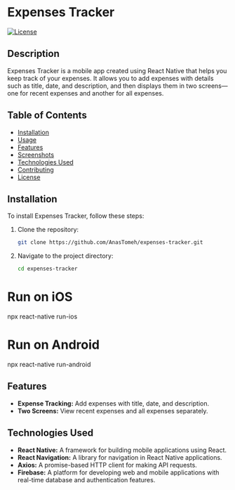# Expenses Tracker

[![License](https://img.shields.io/badge/License-MIT-blue.svg)](LICENSE)

## Description

Expenses Tracker is a mobile app created using React Native that helps you keep track of your expenses. It allows you to add expenses with details such as title, date, and description, and then displays them in two screens—one for recent expenses and another for all expenses.

## Table of Contents

- [Installation](#installation)
- [Usage](#usage)
- [Features](#features)
- [Screenshots](#screenshots)
- [Technologies Used](#technologies-used)
- [Contributing](#contributing)
- [License](#license)

## Installation

To install Expenses Tracker, follow these steps:

1. Clone the repository:
   ```bash
   git clone https://github.com/AnasTomeh/expenses-tracker.git
2. Navigate to the project directory:
   ```bash
   cd expenses-tracker

# Run on iOS
npx react-native run-ios

# Run on Android
npx react-native run-android

## Features

- **Expense Tracking:** Add expenses with title, date, and description.
- **Two Screens:** View recent expenses and all expenses separately.

## Technologies Used

- **React Native:** A framework for building mobile applications using React.
- **React Navigation:** A library for navigation in React Native applications.
- **Axios:** A promise-based HTTP client for making API requests.
- **Firebase:** A platform for developing web and mobile applications with real-time database and authentication features.

